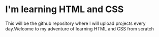 # I'm learning HTML and CSS
This will be the github repository where I will upload projects every day.Welcome to my adventure of learning HTML and CSS from scratch

